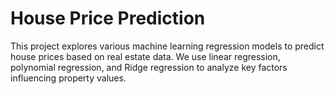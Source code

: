 # House Price Prediction

This project explores various machine learning regression models to predict house prices based on real estate data. We use linear regression, polynomial regression, and Ridge regression to analyze key factors influencing property values.
